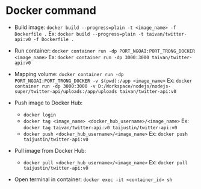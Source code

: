 # Docker command

- Build image: `docker build --progress=plain -t <image_name> -f Dockerfile .`
Ex: `docker build --progress=plain -t taivan/twitter-api:v0 -f Dockerfile .`

- Run container: `docker container run -dp PORT_NGOAI:PORT_TRONG_DOCKER <image_name>`
Ex: `docker container run -dp 3000:3000 taivan/twitter-api:v0`

- Mapping volume: `docker container run -dp PORT_NGOAI:PORT_TRONG_DOCKER -v $(pwd):/app <image_name>`
Ex: `docker container run -dp 3000:3000 -v D:/Workspace/nodejs/nodejs-super/twitter-api/uploads:/app/uploads taivan/twitter-api:v0`

- Push image to Docker Hub:
  - `docker login`
  - `docker tag <image_name> <docker_hub_username>/<image_name>`
  Ex: `docker tag taivan/twitter-api:v0 taijustin/twitter-api:v0`
  - `docker push <docker_hub_username>/<image_name>`
  Ex: `docker push taijustin/twitter-api:v0`

- Pull image from Docker Hub:
  - `docker pull <docker_hub_username>/<image_name>`
  Ex: `docker pull taijustin/twitter-api:v0`

- Open terminal in container: `docker exec -it <container_id> sh`
